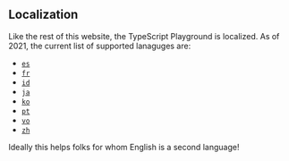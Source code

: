 ## Localization

Like the rest of this website, the TypeScript Playground is localized. As of 2021, the current list of supported lanaguges are:

- [`es`](/es/play)
- [`fr`](/fr/play)
- [`id`](/id/play)
- [`ja`](/ja/play)
- [`ko`](/ko/play)
- [`pt`](/pt/play)
- [`vo`](/vo/play)
- [`zh`](/zh/play)

Ideally this helps folks for whom English is a second language!
